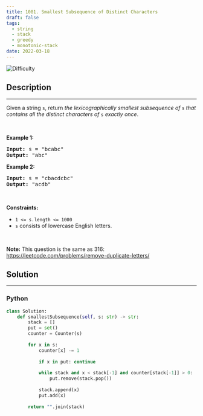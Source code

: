 ```yaml
---
title: 1081. Smallest Subsequence of Distinct Characters
draft: false
tags: 
  - string
  - stack
  - greedy
  - monotonic-stack
date: 2022-03-18
---
```


![Difficulty](https://img.shields.io/badge/Difficulty-Medium-blue.svg)

## Description

---
<p>Given a string <code>s</code>, return <em>the </em><span data-keyword="lexicographically-smaller-string"><em>lexicographically smallest</em></span> <span data-keyword="subsequence-string"><em>subsequence</em></span><em> of</em> <code>s</code> <em>that contains all the distinct characters of</em> <code>s</code> <em>exactly once</em>.</p>

<p>&nbsp;</p>
<p><strong class="example">Example 1:</strong></p>

<pre>
<strong>Input:</strong> s = &quot;bcabc&quot;
<strong>Output:</strong> &quot;abc&quot;
</pre>

<p><strong class="example">Example 2:</strong></p>

<pre>
<strong>Input:</strong> s = &quot;cbacdcbc&quot;
<strong>Output:</strong> &quot;acdb&quot;
</pre>

<p>&nbsp;</p>
<p><strong>Constraints:</strong></p>

<ul>
	<li><code>1 &lt;= s.length &lt;= 1000</code></li>
	<li><code>s</code> consists of lowercase English letters.</li>
</ul>

<p>&nbsp;</p>
<strong>Note:</strong> This question is the same as 316: <a href="https://leetcode.com/problems/remove-duplicate-letters/" target="_blank">https://leetcode.com/problems/remove-duplicate-letters/</a>

## Solution

---
### Python
``` py title='smallest-subsequence-of-distinct-characters'
class Solution:
    def smallestSubsequence(self, s: str) -> str:
        stack = []
        put = set()
        counter = Counter(s)
        
        for x in s:
            counter[x] -= 1
            
            if x in put: continue
                
            while stack and x < stack[-1] and counter[stack[-1]] > 0:
                put.remove(stack.pop())
            
            stack.append(x)
            put.add(x)
        
        return "".join(stack)

```

